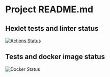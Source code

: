# Project README.md

## Hexlet tests and linter status
[![Actions Status](https://github.com/mxpatlas/devops-for-programmers-project-lvl1/workflows/hexlet-check/badge.svg)](https://github.com/mxpatlas/devops-for-programmers-project-lvl1/actions)

## Tests and docker image status
![Docker Status](https://github.com/mxpatlas/devops-for-programmers-project-lvl1/actions/workflows/push/badge.svg)
